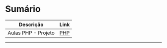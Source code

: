 # Sumário

| Descrição           | Link                 |
|---------------------|---------------------------|
| Aulas PHP - Projeto | [PHP](/?aula=php)         |

---

